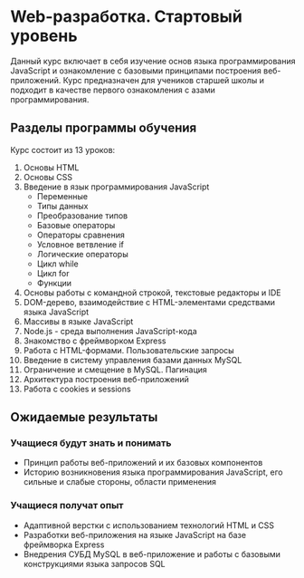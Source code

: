 # Web-разработка. Стартовый уровень

Данный курс включает в себя изучение основ языка программирования JavaScript и
ознакомление с базовыми принципами построения веб-приложений. Курс предназначен для учеников старшей школы и подходит в качестве первого ознакомления с азами программирования.

## Разделы программы обучения

Курс состоит из 13 уроков:

1. Основы HTML
2. Основы CSS
3. Введение в язык программирования JavaScript
    - Переменные
    - Типы данных
    - Преобразование типов
    - Базовые операторы
    - Операторы сравнения
    - Условное ветвление if
    - Логические операторы
    - Цикл while
    - Цикл for
    - Функции
4. Основы работы с командной строкой, текстовые редакторы и IDE
5. DOM-дерево, взаимодействие с HTML-элементами средствами языка JavaScript
6. Массивы в языке JavaScript
7. Node.js - среда выполнения JavaScript-кода
8. Знакомство с фреймворком Express
9. Работа с HTML-формами. Пользовательские запросы
10. Введение в систему управления базами данных MySQL
11. Ограничение и смещение в MySQL. Пагинация 
12. Архитектура построения веб-приложений
13. Работа с cookies и sessions

## Ожидаемые результаты

### Учащиеся будут знать и понимать

- Принцип работы веб-приложений и их базовых компонентов
- Историю возникновения языка программирования JavaScript, его сильные и слабые стороны, области применения

### Учащиеся получат опыт

- Адаптивной верстки с использованием технологий HTML и CSS
- Разработки веб-приложения на языке JavaScript на базе фреймворка Express 
- Внедрения СУБД MySQL в веб-приложение и работы с базовыми конструкциями языка запросов SQL
